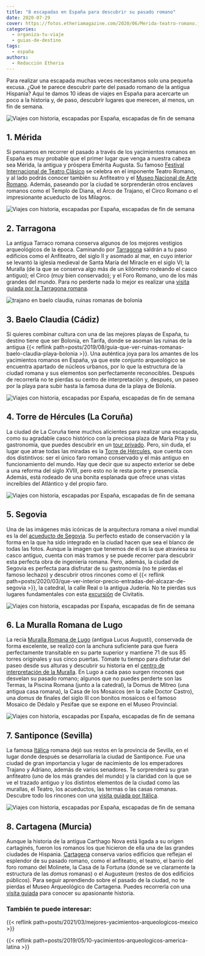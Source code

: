 ```yaml
---
title: "8 escapadas en España para descubrir su pasado romano"
date: 2020-07-29
cover: https://fotos.etheriamagazine.com/2020/06/Merida-teatro-romano.jpg
categories: 
  - organiza-tu-viaje
  - guias-de-destino
tags: 
  - españa
authors: 
  - Redacción Etheria
---
```


Para realizar una escapada muchas veces necesitamos solo una pequeña excusa. ¿Qué te parece descubrir parte del pasado romano de la antigua Hispania? Aquí te damos 10 ideas de viajes en España para acercarte un poco a la historia y, de paso, descubrir lugares que merecen, al menos, un fin de semana.

![Viajes con historia, escapadas por España, escapadas de fin de semana](https://fotos.etheriamagazine.com/2020/06/Merida-teatro-romano.jpg "Teatro Romano de Mérida.")

## 1\. Mérida

Si pensamos en recorrer el pasado a través de los yacimientos romanos en España es muy 
probable que el primer lugar que venga a nuestra cabeza sea Mérida, la antigua y 
próspera Emérita Augusta. Su famoso [Festival Internacional de Teatro 
Clásico](https://www.festivaldemerida.es/?gclid=Cj0KCQjwoub3BRC6ARIsABGhnyYpHiaE5zKUQLg6qu1hv2jC49ek-xICyl1TJnQkdeSW9Xd7IUYTK70aAmBMEALw_wcB) 
se celebra en el imponente Teatro Romano, y al lado podrás conocer también su Anfiteatro 
y el [Museo Nacional de Arte 
Romano](http://www.culturaydeporte.gob.es/mnromano/home.html). Además, paseando por la 
ciudad te sorprenderán otros enclaves romanos como el Templo de Diana, el Arco de 
Trajano, el Circo Romano o el impresionante acueducto de los Milagros. 

![Viajes con historia, escapadas por España, escapadas de fin de semana](https://fotos.etheriamagazine.com/2020/06/Tarragona-anfiteatro.jpg "Anfiteatro de Tarragona. © Malopez 21/CC BY-SA")

## 2\. Tarragona

La antigua Tarraco romana conserva algunos de los mejores vestigios arqueológicos de la 
época. Caminando por [Tarragona](https://www.tarragonaturisme.cat/es/rutas/ruta-romana) 
saldrán a tu paso edificios como el Anfiteatro, del siglo II y asomado al mar, en cuyo 
interior se levantó la iglesia medieval de Santa María del Miracle en el siglo VI; la 
Muralla (de la que se conserva algo más de un kilómetro rodeando el casco antiguo); el 
Circo (muy bien conservado); y el Foro Romano, uno de los más grandes del mundo. Para no 
perderte nada lo mejor es realizar una [visita guiada por la Tarragona 
romana](https://www.civitatis.com/es/tarragona/visita-guiada-tarragona-romana/?aid=10211). 

![trajano en baelo claudia, ruinas romanas de bolonia](https://fotos.etheriamagazine.com/2019/08/ruinas-romanas-bolonia.jpg "La estatua de Trajano preside la basílica de Baelo Claudia.")

## 3\. Baelo Claudia (Cádiz)

Si quieres combinar cultura con una de las mejores playas de España, tu destino tiene 
que ser Bolonia, en Tarifa, donde se asoman las ruinas de la antigua {{< reflink 
path=posts/2019/08/guia-que-ver-ruinas-romanas-baelo-claudia-playa-bolonia >}}. Una 
auténtica joya para los amantes de los yacimientos romanos en España, ya que este 
conjunto arqueológico se encuentra apartado de núcleos urbanos, por lo que la estructura 
de la ciudad romana y sus elementos son perfectamente reconocibles. Después de 
recorrerla no te pierdas su centro de interpretación y, después, un paseo por la playa 
para subir hasta la famosa duna de la playa de Bolonia. 

![Viajes con historia, escapadas por España, escapadas de fin de semana](https://fotos.etheriamagazine.com/2020/06/La-coruna-torre-hercules.jpg "La Torre de Hércules en La Coruña. © SG")

## 4\. Torre de Hércules (La Coruña)

La ciudad de La Coruña tiene muchos alicientes para realizar una escapada, como su 
agradable casco histórico con la preciosa plaza de María Pita y su gastronomía, que 
puedes descubrir en un [tour 
privado](https://www.civitatis.com/es/la-coruna/tour-privado-coruna/?aid=10211). Pero, 
sin duda, el lugar que atrae todas las miradas es la [Torre de 
Hércules](http://www.turismocoruna.com/web/corTurServer.php?idSecweb=227&idFicha=566&id_secPadre=217&idCategoria=176), 
que cuenta con dos distintivos: ser el único faro romano conservado y el más antiguo en 
funcionamiento del mundo. Hay que decir que su aspecto exterior se debe a una reforma 
del siglo XVIII, pero esto no le resta porte y presencia. Además, está rodeado de una 
bonita esplanada que ofrece unas vistas increíbles del Atlántico y del propio faro. 

![Viajes con historia, escapadas por España, escapadas de fin de semana](https://fotos.etheriamagazine.com/2020/06/Acueducto-segovia.jpg "Acueducto de Segovia. © Manuel López")

## 5\. Segovia

Una de las imágenes más icónicas de la arquitectura romana a nivel mundial es la del 
[acueducto de 
Segovia](http://segoviaturismo.es/ven-a-segovia/arqueologia-en-todos-los-rincones/331-el-acueducto). 
Su perfecto estado de conservación y la forma en la que ha sido integrado en la ciudad 
hacen que sea el blanco de todas las fotos. Aunque la imagen que tenemos de él es la que 
atraviesa su casco antiguo, cuenta con más tramos y se puede recorrer para descubrir 
esta perfecta obra de ingeniería romana. Pero, además, la ciudad de Segovia es perfecta 
para disfrutar de su gastronomía (no te pierdas el famoso lechazo) y descubrir otros 
rincones como el {{< reflink 
path=posts/2020/03/que-ver-interior-precio-entradas-del-alcazar-de-segovia >}}, la 
catedral, la calle Real o la antigua Judería. No te pierdas sus lugares fundamentales 
con esta [excursión](https://www.civitatis.com/es/madrid/excursion-segovia/?aid=10211) 
de Civitatis. 

![Viajes con historia, escapadas por España, escapadas de fin de semana](https://fotos.etheriamagazine.com/2020/06/Muralla-Lugo.jpg "Muralla romana de Lugo. © Xosema/CC BY-SA")

## 6\. La Muralla Romana de Lugo

La recia [Muralla Romana de 
Lugo](https://www.turismo.gal/que-visitar/destacados/muralla-romana-de-lugo?langId=es_ES) 
(antigua Lucus Augusti), conservada de forma excelente, se realizó con la anchura 
suficiente para que fuera perfectamente transitable en su parte superior y mantiene 71 
de sus 85 torres originales y sus cinco puertas. Tómate tu tiempo para disfrutar del 
paseo desde sus alturas y descubrir su historia en el [centro de interpretación de la 
Muralla](https://www.turismo.gal/recurso/-/detalle/261366206/centro-de-interpretacion-da-muralla-de-lugo?langId=es_ES&tp=62&ctre=167). 
En Lugo a cada paso surgen rincones que desvelan su pasado romano; algunos que no puedes 
perderte son las Termas, la Piscina Romana (junto a la catedral), la Domus de Mitreo 
(una antigua casa romana), la Casa de los Mosaicos (en la calle Doctor Castro), una 
_domus_ de finales del siglo III con bonitos mosaicos o el famoso Mosaico de Dédalo y 
Pesifae que se expone en el Museo Provincial. 

![Viajes con historia, escapadas por España, escapadas de fin de semana](https://fotos.etheriamagazine.com/2020/06/Santiponce-termas.jpg "Termas de la antigua Itálica. © Diego Delso/CC BY-SA")

## 7\. Santiponce (Sevilla)

La famosa 
[Itálica](https://www.andalucia.org/es/santiponce-turismo-cultural-conjunto-arqueologico-de-italica) 
romana dejó sus restos en la provincia de Sevilla, en el lugar donde después se 
desarrollaría la ciudad de Santiponce. Fue una ciudad de gran importancia y lugar de 
nacimiento de los emperadores Trajano y Adriano, además de varios senadores. Te 
sorprenderá su gran anfiteatro (uno de los más grandes del mundo) y la claridad con la 
que se ve el trazado antiguo y los distintos elementos de la ciudad como las murallas, 
el Teatro, los acueductos, las termas o las casas romanas. Descubre todo los rincones 
con una [visita guiada por 
Itálica](https://www.civitatis.com/es/santiponce/visita-guiada-italica/?aid=10211). 

![Viajes con historia, escapadas por España, escapadas de fin de semana](https://fotos.etheriamagazine.com/2020/06/Cartagena-teatro-romano.jpg "Teatro Romano de Cartagena. © Nano Sánchez")

## 8\. Cartagena (Murcia)

Aunque la historia de la antigua Carthago Nova está ligada a su origen cartaginés, 
fueron los romanos los que hicieron de ella una de las grandes ciudades de Hispania. 
[Cartagena](https://turismo.cartagena.es/itinerario_arqueologico.asp) conserva varios 
edificios que reflejan el esplendor de su pasado romano, como el anfiteatro, el teatro, 
el barrio del foro romano del Molinete, la Casa de la Fortuna (donde se ve claramente la 
estructura de las _domus_ romanas) o el Augusteum (restos de dos edificios públicos). 
Para seguir aprendiendo sobre el pasado de la ciudad, no te pierdas el Museo 
Arqueológico de Cartagena. Puedes recorrerla con una [visita 
guiada](https://www.civitatis.com/es/cartagena/visita-guiada-cartagena/?aid=10211) para 
conocer su apasionante historia. 

### También te puede interesar:

{{< reflink path=posts/2021/03/mejores-yacimientos-arqueologicos-mexico >}} 

{{< reflink path=posts/2019/05/10-yacimientos-arqueologicos-america-latina >}}
